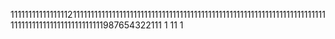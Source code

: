 111111111111111121111111111111111111111111111111111111111111111111111111111111111111111111111111111111111111111111987654322111
1
11
1
